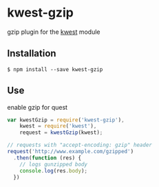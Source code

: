 # kwest-gzip

gzip plugin for the [kwest](https://github.com/Janpot/kwest) module

## Installation

    $ npm install --save kwest-gzip

## Use

enable gzip for quest
```js
var kwestGzip = require('kwest-gzip'),
    kwest = require('kwest'),
    request = kwestGzip(kwest);

// requests with "accept-encoding: gzip" header
request('http://www.example.com/gzipped')
  .then(function (res) {
    // logs gunzipped body
    console.log(res.body);
  })
